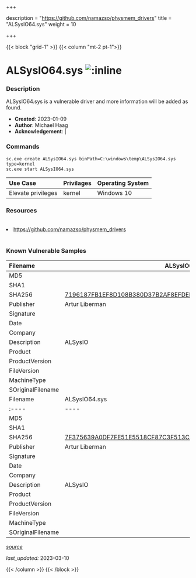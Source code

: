 +++

description = "https://github.com/namazso/physmem_drivers"
title = "ALSysIO64.sys"
weight = 10

+++


{{< block "grid-1" >}}
{{< column "mt-2 pt-1">}}


# ALSysIO64.sys ![:inline](/images/twitter_verified.png) 


### Description

ALSysIO64.sys is a vulnerable driver and more information will be added as found.

- **Created**: 2023-01-09
- **Author**: Michael Haag
- **Acknowledgement**:  | [](https://twitter.com/)

### Commands

```
sc.exe create ALSysIO64.sys binPath=C:\windows\temp\ALSysIO64.sys type=kernel
sc.exe start ALSysIO64.sys
```

| Use Case | Privilages | Operating System | 
|:---- | ---- | ---- |
| Elevate privileges | kernel | Windows 10 |

### Resources
<br>
<li><a href=" https://github.com/namazso/physmem_drivers"> https://github.com/namazso/physmem_drivers</a></li>
<br>

### Known Vulnerable Samples

| Filename | ALSysIO64.sys |
|:---- | ---- | 
| MD5 | <a href="https://www.virustotal.com/gui/file/"></a> |
| SHA1 | <a href="https://www.virustotal.com/gui/file/"></a> |
| SHA256 | <a href="https://www.virustotal.com/gui/file/7196187FB1EF8D108B380D37B2AF8EFDEB3CA1F6EEFD37B5DC114C609147216D">7196187FB1EF8D108B380D37B2AF8EFDEB3CA1F6EEFD37B5DC114C609147216D</a> |
| Publisher | Artur Liberman |
| Signature |  |
| Date |  |
| Company |  |
| Description | ALSysIO |
| Product |  |
| ProductVersion |  |
| FileVersion |  |
| MachineType |  |
| SOriginalFilename |  |
| Filename | ALSysIO64.sys |
|:---- | ---- | 
| MD5 | <a href="https://www.virustotal.com/gui/file/"></a> |
| SHA1 | <a href="https://www.virustotal.com/gui/file/"></a> |
| SHA256 | <a href="https://www.virustotal.com/gui/file/7F375639A0DF7FE51E5518CF87C3F513C55BC117DB47D28DA8C615642EB18BFA">7F375639A0DF7FE51E5518CF87C3F513C55BC117DB47D28DA8C615642EB18BFA</a> |
| Publisher | Artur Liberman |
| Signature |  |
| Date |  |
| Company |  |
| Description | ALSysIO |
| Product |  |
| ProductVersion |  |
| FileVersion |  |
| MachineType |  |
| SOriginalFilename |  |



[*source*](https://github.com/magicsword-io/LOLDrivers/tree/main/yaml/alsysio64.sys.yml)

*last_updated:* 2023-03-10








{{< /column >}}
{{< /block >}}
